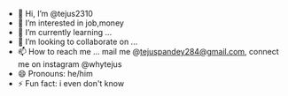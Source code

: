 - 👋 Hi, I’m @tejus2310
- 👀 I’m interested in job,money
- 🌱 I’m currently learning ... 
- 💞️ I’m looking to collaborate on ...
- 📫 How to reach me ... mail me @tejuspandey284@gmail.com, connect me on instagram @whytejus
- 😄 Pronouns: he/him
- ⚡ Fun fact: i even don't know

<!---
tejus2310/tejus2310 is a ✨ special ✨ repository because its `README.md` (this file) appears on your GitHub profile.
You can click the Preview link to take a look at your changes.
--->
